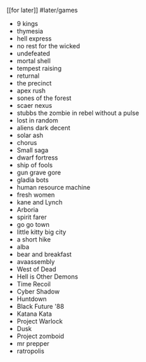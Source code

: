 [[for later]]
#later/games

- 9 kings
- thymesia
- hell express
- no rest for the wicked 
- undefeated 
- mortal shell
- tempest raising
- returnal
- the precinct 
- apex rush
- sones of the forest
- scaer nexus
- stubbs the zombie in rebel without a pulse 
- lost in random
- aliens dark decent 
- solar ash
- chorus
- Small saga
- dwarf fortress 
- ship of fools
- gun grave gore 
- gladia bots
- human resource machine 
- fresh women
- kane and Lynch 
- Arboria
- spirit farer
- go go town
- little kitty big city
- a short hike
- alba
- bear and breakfast
- avaassembly
- West of Dead
- Hell is Other Demons
- Time Recoil
- Cyber Shadow
- Huntdown 
- Black Future '88
- Katana Kata
- Project Warlock
- Dusk 
- Project zomboid
- mr prepper
- ratropolis